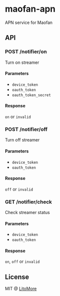 # maofan-apn

APN service for Maofan

## API

### POST /notifier/on

Turn on streamer

#### Parameters

- `device_token`
- `oauth_token`
- `oauth_token_secret`

#### Response

`on` or `invalid`

### POST /notifier/off

Turn off streamer

#### Parameters

- `device_token`
- `oauth_token`

#### Response

`off` or `invalid`

### GET /notifier/check

Check streamer status

#### Parameters

- `device_token`
- `oauth_token`

#### Response

`on`, `off` or `invalid`

## License

MIT @ [LitoMore](https://github.com/LitoMore)
